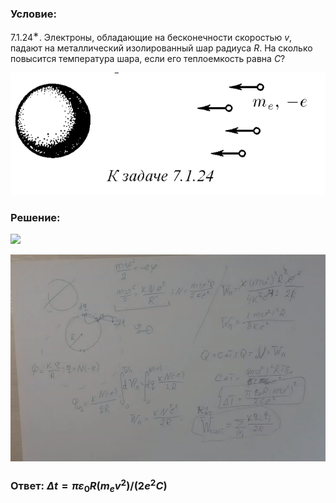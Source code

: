 ###  Условие: 

$7.1.24^{∗}.$ Электроны, обладающие на бесконечности скоростью $v$, падают на металлический изолированный шар радиуса $R$. На сколько повысится температура шара, если его теплоемкость равна $C$? 

![|690x268, 67%](../../img/7.1.24/statement.png) 

###  Решение: 

![](https://www.youtube.com/embed/bBCXOC5uFUQ) 

![|1443x948, 67%](../../img/7.1.24/01.png) 

###  Ответ: $\Delta t = \pi\varepsilon_0R(m_ev^2)/(2e^2C)$ 

### 
